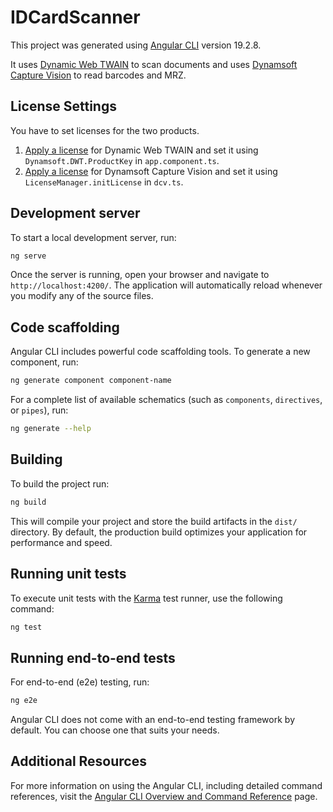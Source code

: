 # IDCardScanner

This project was generated using [Angular CLI](https://github.com/angular/angular-cli) version 19.2.8.

It uses [Dynamic Web TWAIN](https://www.dynamsoft.com/web-twain/overview) to scan documents and uses [Dynamsoft Capture Vision](https://www.dynamsoft.com/capture-vision/docs/core/) to read barcodes and MRZ.

## License Settings

You have to set licenses for the two products.

1. [Apply a license](https://www.dynamsoft.com/customer/license/trialLicense?product=dwt) for Dynamic Web TWAIN and set it using `Dynamsoft.DWT.ProductKey` in `app.component.ts`.
2. [Apply a license](https://www.dynamsoft.com/customer/license/trialLicense?product=dcv) for Dynamsoft Capture Vision and set it using `LicenseManager.initLicense` in `dcv.ts`.

## Development server

To start a local development server, run:

```bash
ng serve
```

Once the server is running, open your browser and navigate to `http://localhost:4200/`. The application will automatically reload whenever you modify any of the source files.

## Code scaffolding

Angular CLI includes powerful code scaffolding tools. To generate a new component, run:

```bash
ng generate component component-name
```

For a complete list of available schematics (such as `components`, `directives`, or `pipes`), run:

```bash
ng generate --help
```

## Building

To build the project run:

```bash
ng build
```

This will compile your project and store the build artifacts in the `dist/` directory. By default, the production build optimizes your application for performance and speed.

## Running unit tests

To execute unit tests with the [Karma](https://karma-runner.github.io) test runner, use the following command:

```bash
ng test
```

## Running end-to-end tests

For end-to-end (e2e) testing, run:

```bash
ng e2e
```

Angular CLI does not come with an end-to-end testing framework by default. You can choose one that suits your needs.

## Additional Resources

For more information on using the Angular CLI, including detailed command references, visit the [Angular CLI Overview and Command Reference](https://angular.dev/tools/cli) page.
